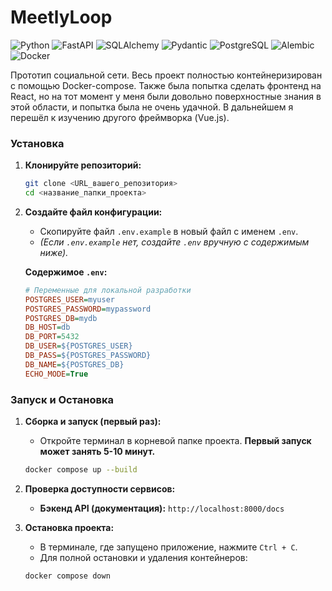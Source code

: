 
# MeetlyLoop

![Python](https://img.shields.io/badge/Python-3.13-3776AB?style=for-the-badge&logo=python&logoColor=white)
![FastAPI](https://img.shields.io/badge/FastAPI-0.100+-05998B?style=for-the-badge&logo=fastapi&logoColor=white)
![SQLAlchemy](https://img.shields.io/badge/SQLAlchemy-2.0-DF2F08?style=for-the-badge&logo=python&logoColor=white)
![Pydantic](https://img.shields.io/badge/Pydantic-2.0-E92063?style=for-the-badge&logo=pydantic&logoColor=white)
![PostgreSQL](https://img.shields.io/badge/PostgreSQL-15-4169E1?style=for-the-badge&logo=postgresql&logoColor=white)
![Alembic](https://img.shields.io/badge/Alembic-1.12-00A98F?style=for-the-badge&logo=alembic&logoColor=white)
![Docker](https://img.shields.io/badge/Docker-Compose-2496ED?style=for-the-badge&logo=docker&logoColor=white)

Прототип социальной сети. 
Весь проект полностью контейнеризирован с помощью Docker-compose. Также была попытка сделать фронтенд на React, но на тот момент у меня были довольно поверхностные знания в этой области, и попытка была не очень удачной. В дальнейшем я перешёл к изучению другого фреймворка (Vue.js).

### Установка

1.  **Клонируйте репозиторий:**
    ```bash
    git clone <URL_вашего_репозитория>
    cd <название_папки_проекта>
    ```

2.  **Создайте файл конфигурации:**
    *   Скопируйте файл `.env.example` в новый файл с именем `.env`.
    *   *(Если `.env.example` нет, создайте `.env` вручную с содержимым ниже).*

    **Содержимое `.env`:**
    ```ini
    # Переменные для локальной разработки
    POSTGRES_USER=myuser
    POSTGRES_PASSWORD=mypassword
    POSTGRES_DB=mydb
    DB_HOST=db
    DB_PORT=5432
    DB_USER=${POSTGRES_USER}
    DB_PASS=${POSTGRES_PASSWORD}
    DB_NAME=${POSTGRES_DB}
    ECHO_MODE=True
    ```

### Запуск и Остановка

1.  **Сборка и запуск (первый раз):**
    *   Откройте терминал в корневой папке проекта. **Первый запуск может занять 5-10 минут.**
    ```bash
    docker compose up --build
    ```

2.  **Проверка доступности сервисов:**
    *   **Бэкенд API (документация):** `http://localhost:8000/docs`

3.  **Остановка проекта:**
    *   В терминале, где запущено приложение, нажмите `Ctrl + C`.
    *   Для полной остановки и удаления контейнеров:
    ```bash
    docker compose down
    ```